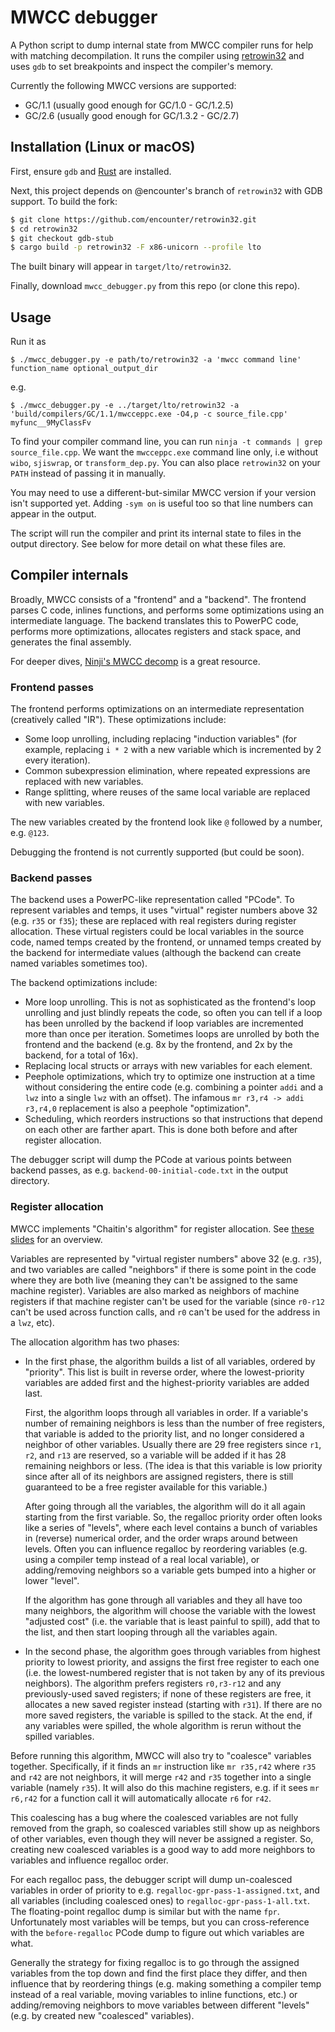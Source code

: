 # MWCC debugger

A Python script to dump internal state from MWCC compiler runs for help with matching
decompilation. It runs the compiler using [retrowin32](https://github.com/evmar/retrowin32)
and uses `gdb` to set breakpoints and inspect the compiler's memory.

Currently the following MWCC versions are supported:
* GC/1.1 (usually good enough for GC/1.0 - GC/1.2.5)
* GC/2.6 (usually good enough for GC/1.3.2 - GC/2.7)

## Installation (Linux or macOS)

First, ensure `gdb` and [Rust](https://rustup.rs/) are installed.

Next, this project depends on @encounter's branch of `retrowin32` with GDB support.
To build the fork:
```bash
$ git clone https://github.com/encounter/retrowin32.git
$ cd retrowin32
$ git checkout gdb-stub
$ cargo build -p retrowin32 -F x86-unicorn --profile lto
```
The built binary will appear in `target/lto/retrowin32`.

Finally, download `mwcc_debugger.py` from this repo (or clone this repo).

## Usage

Run it as
```
$ ./mwcc_debugger.py -e path/to/retrowin32 -a 'mwcc command line' function_name optional_output_dir
```
e.g.
```
$ ./mwcc_debugger.py -e ../target/lto/retrowin32 -a 'build/compilers/GC/1.1/mwcceppc.exe -O4,p -c source_file.cpp' myfunc__9MyClassFv
```

To find your compiler command line, you can run `ninja -t commands | grep source_file.cpp`.
We want the `mwcceppc.exe` command line only, i.e without `wibo`, `sjiswrap`, or
`transform_dep.py`. You can also place `retrowin32` on your `PATH` instead of passing it in manually.

You may need to use a different-but-similar MWCC version if your version isn't
supported yet. Adding `-sym on` is useful too so that line numbers can appear in
the output.

The script will run the compiler and print its internal state to files in the
output directory. See below for more detail on what these files are.

## Compiler internals

Broadly, MWCC consists of a "frontend" and a "backend". The frontend parses C
code, inlines functions, and performs some optimizations using an intermediate
language. The backend translates this to PowerPC code, performs more
optimizations, allocates registers and stack space, and generates the final
assembly.

For deeper dives, [Ninji's MWCC decomp](https://git.wuffs.org/MWCC/tree/?h=main)
is a great resource.

### Frontend passes

The frontend performs optimizations on an intermediate representation
(creatively called "IR"). These optimizations include:
* Some loop unrolling, including replacing "induction variables" (for example,
  replacing `i * 2` with a new variable which is incremented by 2 every
  iteration).
* Common subexpression elimination, where repeated expressions are replaced with new variables.
* Range splitting, where reuses of the same local variable are replaced with new variables.

The new variables created by the frontend look like `@` followed by a number, e.g. `@123`.

Debugging the frontend is not currently supported (but could be soon).

### Backend passes

The backend uses a PowerPC-like representation called "PCode". To represent
variables and temps, it uses "virtual" register numbers above 32 (e.g. `r35` or
`f35`); these are replaced with real registers during register allocation. These
virtual registers could be local variables in the source code, named temps
created by the frontend, or unnamed temps created by the backend for
intermediate values (although the backend can create named variables sometimes
too).

The backend optimizations include:
* More loop unrolling. This is not as sophisticated as the frontend's loop
  unrolling and just blindly repeats the code, so often you can tell if a loop
  has been unrolled by the backend if loop variables are incremented more than
  once per iteration. Sometimes loops are unrolled by both the frontend and the
  backend (e.g. 8x by the frontend, and 2x by the backend, for a total of 16x).
* Replacing local structs or arrays with new variables for each element.
* Peephole optimizations, which try to optimize one instruction at a time
  without considering the entire code (e.g. combining a pointer `addi` and a
  `lwz` into a single `lwz` with an offset). The infamous
  `mr r3,r4 -> addi r3,r4,0` replacement is also a peephole "optimization".
* Scheduling, which reorders instructions so that instructions that depend on
  each other are farther apart. This is done both before and after register
  allocation.

The debugger script will dump the PCode at various points between backend passes,
as e.g. `backend-00-initial-code.txt` in the output directory.

### Register allocation

MWCC implements "Chaitin's algorithm" for register allocation. See
[these slides](https://web.cecs.pdx.edu/~mperkows/temp/register-allocation.pdf) for
an overview.

Variables are represented by "virtual register numbers" above 32 (e.g. `r35`),
and two variables are called "neighbors" if there is some point in the code
where they are both live (meaning they can't be assigned to the same machine
register). Variables are also marked as neighbors of machine registers if that
machine register can't be used for the variable (since `r0-r12` can't be used
across function calls, and `r0` can't be used for the address in a `lwz`, etc).

The allocation algorithm has two phases:

* In the first phase, the algorithm builds a list of all variables, ordered by
  "priority". This list is built in reverse order, where the lowest-priority
  variables are added first and the highest-priority variables are added last.

  First, the algorithm loops through all variables in order. If a variable's
  number of remaining neighbors is less than the number of free registers, that
  variable is added to the priority list, and no longer considered a neighbor of
  other variables. Usually there are 29 free registers since `r1`, `r2`, and
  `r13` are reserved, so a variable will be added if it has 28 remaining
  neighbors or less. (The idea is that this variable is low priority since after
  all of its neighbors are assigned registers, there is still guaranteed to be a
  free register available for this variable.)

  After going through all the variables, the algorithm will do it all again
  starting from the first variable. So, the regalloc priority order often looks
  like a series of "levels", where each level contains a bunch of variables in
  (reverse) numerical order, and the order wraps around between levels. Often
  you can influence regalloc by reordering variables (e.g. using a compiler temp
  instead of a real local variable), or adding/removing neighbors so a variable
  gets bumped into a higher or lower "level".

  If the algorithm has gone through all variables and they all have too many
  neighbors, the algorithm will choose the variable with the lowest "adjusted
  cost" (i.e. the variable that is least painful to spill), add that to the
  list, and then start looping through all the variables again.

* In the second phase, the algorithm goes through variables from highest
  priority to lowest priority, and assigns the first free register to each one
  (i.e. the lowest-numbered register that is not taken by any of its previous
  neighbors). The algorithm prefers registers `r0,r3-r12` and any
  previously-used saved registers; if none of these registers are free, it
  allocates a new saved register instead (starting with `r31`). If there are no
  more saved registers, the variable is spilled to the stack. At the end, if any
  variables were spilled, the whole algorithm is rerun without the spilled
  variables.

Before running this algorithm, MWCC will also try to "coalesce" variables
together. Specifically, if it finds an `mr` instruction like `mr r35,r42` where
`r35` and `r42` are not neighbors, it will merge `r42` and `r35` together into a
single variable (namely `r35`). It will also do this machine registers, e.g. if
it sees `mr r6,r42` for a function call it will automatically allocate `r6` for
`r42`.

This coalescing has a bug where the coalesced variables are not fully removed
from the graph, so coalesced variables still show up as neighbors of other
variables, even though they will never be assigned a register. So, creating new
coalesced variables is a good way to add more neighbors to variables and
influence regalloc order.

For each regalloc pass, the debugger script will dump un-coalesced variables in
order of priority to e.g. `regalloc-gpr-pass-1-assigned.txt`, and all variables
(including coalesced ones) to `regalloc-gpr-pass-1-all.txt`. The floating-point
regalloc dump is similar but with the name `fpr`. Unfortunately most variables
will be temps, but you can cross-reference with the `before-regalloc` PCode dump
to figure out which variables are what.

Generally the strategy for fixing regalloc is to go through the assigned
variables from the top down and find the first place they differ, and then
influence that by reordering things (e.g. making something a compiler temp
instead of a real variable, moving variables to inline functions, etc.) or
adding/removing neighbors to move variables between different "levels" (e.g. by
created new "coalesced" variables).
